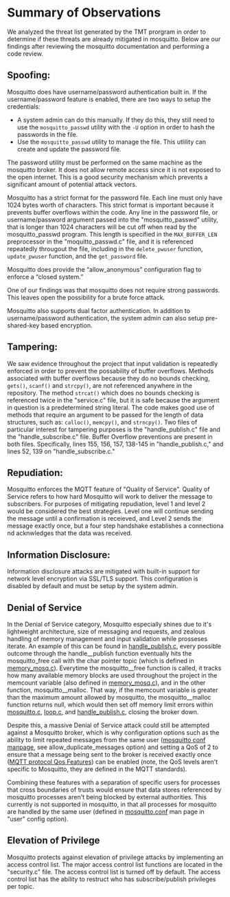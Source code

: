 # Summary of Observations

We analyzed the threat list generated by the TMT prorgram in order to determine if these threats are already mitigated in mosquitto.  Below are our findings after reviewing the mosquitto documentation and performing a code review.

## Spoofing: 
Mosquitto does have username/password authentication built in.  If the username/password feature is enabled, there are two ways to setup the credentials: 
* A system admin can do this manually.  If they do this, they still need to use the `mosquitto_passwd` utility with the `-U` option in order to hash the passwords in the file. 
* Use the `mosquitto_passwd` utility to manage the file. This utlility can create and update the password file.

The password utility must be performed on the same machine as the mosquitto broker.  It does not allow remote access since it is not exposed to the open internet.  This is a good security mechanism which prevents a significant amount of potential attack vectors.

Mosquitto has a strict format for the password file.  Each line must only have 1024 bytes worth of characters. This strict format is important because it prevents buffer overflows within the code.  Any line in the password file, or username/password argument passed into the "mosquitto_passwd" utility, that is longer than 1024 characters will be cut off when read by the mosquitto_passwd program.  This length is specified in the `MAX_BUFFER_LEN` preprocessor in the "moquitto_passwd.c" file, and it is referenced repeatedly througout the file, including in the `delete_pwuser` function, `update_pwuser` function, and the `get_password` file.   

Mosquitto does provide the “allow_anonymous”  configuration flag to enforce a “closed system.” 

One of our findings was that mosquitto does not require strong passwords.  This leaves open the possibility for a brute force attack.  

Mosquitto also supports dual factor authentication.  In addition to username/password authentication, the system admin can also setup pre-shared-key based encryption.  

## Tampering:
We saw evidence throughout the project that input validation is repeatedly enforced in order to prevent the possability of buffer overflows.   Methods associated with buffer overflows because they do no bounds checking, `gets()`, `scanf()` and `strcpy()`, are not referenced anywhere in the repository.  The method `strcat()` which does no bounds checking is referenced twice in the "service.c" file, but it is safe because the argument in question is a predetermined string literal.  The code makes good use of methods that require an argument to be passed for the length of data structures,  such as: `calloc()`, `memcpy()`, and `strncpy()`. Two files of particular interest for tampering purposes is the "handle_publish.c" file and the "handle_subscribe.c" file.  Buffer Overflow preventions are present in both files.  Specifically, lines 155, 156, 157, 138-145 in "handle_publish.c," and lines 52, 139 on "handle_subscribe.c."  

## Repudiation:
Mosquitto enforces the MQTT feature of "Quality of Service".  Quality of Service refers to how hard Mosquitto will work to deliver the message to subscribers.  For purposes of mitigating repudiation, level 1 and level 2 would be considered the best strategies.  Level one will continue sending the message until a confirmation is receieved, and Level 2 sends the message exactly once, but a four step handshake establishes a connectiona nd acknwledges that the data was received. 

## Information Disclosure:
Information disclosure attacks are mitigated with built-in support for network level encryption via SSL/TLS support. This configuration is disabled by default and must be setup by the system admin. 

## Denial of Service
In the Denial of Service category, Mosquitto especially shines due to it's lightweight architecture, size of messaging and requests, and zealous handling of memory management and input validation while prosseses iterate. An example of this can be found in [handle_publish.c](https://github.com/eclipse/mosquitto/blob/master/src/handle_publish.c), every possible outcome through the handle\_\_publish function eventually hits the mosquitto_free call with the char pointer topic (which is defined in [memory_mosq.c](https://github.com/eclipse/mosquitto/blob/master/lib/memory_mosq.c)). Everytime the mosquitto\_\_free function is called, it tracks how many available memory blocks are used throughout the project in the memcount variable (also defined in [memory_mosq.c](https://github.com/eclipse/mosquitto/blob/master/lib/memory_mosq.c)), and in the other function, mosquitto\_\_malloc. That way, if the memcount variable is greater than the maximum amount allowed by mosquitto, the mosquitto\_\_malloc function returns null, which would then set off memory limit errors within [mosquitto.c](https://github.com/eclipse/mosquitto/blob/master/src/mosquitto.c), [loop.c](https://github.com/eclipse/mosquitto/blob/master/src/loop.c), and [handle_publish.c](https://github.com/eclipse/mosquitto/blob/master/src/handle_publish.c), closing the broker down.

Despite this, a massive Denial of Service attack could still be attempted against a Mosquitto broker, which is why configuration options such as the ability to limit repeated messages from the same user ([mosquitto conf manpage](https://mosquitto.org/man/mosquitto-conf-5.html), see allow_duplicate_messages option) and setting a QoS of 2 to ensure that a message being sent to the broker is received exactly once ([MQTT protocol Qos Features](https://www.hivemq.com/blog/mqtt-essentials-part-6-mqtt-quality-of-service-levels)) can be enabled (note, the QoS levels aren't specific to Mosquitto, they are defined in the MQTT standards).

Combining these features with a separation of specific users for processes that cross boundaries of trusts would ensure that data stores referenced by mosquitto processes aren't being blocked by external authorities. This currently is not supported in mosquitto, in that all processes for mosquitto are handled by the same user (defined in [mosquitto.conf](https://mosquitto.org/man/mosquitto-conf-5.html) man page in "user" config option).

## Elevation of Privilege
Mosquitto protects against elevation of privilege attacks by implementing an access control list.  The major access control list functions are located in the "security.c" file.  The access control list is turned off by default.  The access control list has the ability to restruct who has subscribe/publish privileges per topic.

  
